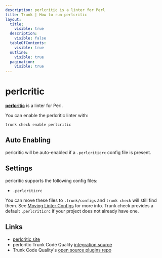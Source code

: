 ```yaml
---
description: perlcritic is a linter for Perl
title: Trunk | How to run perlcritic
layout:
  title:
    visible: true
  description:
    visible: false
  tableOfContents:
    visible: true
  outline:
    visible: true
  pagination:
    visible: true
---
```


# perlcritic

[**perlcritic**](https://metacpan.org/pod/Perl::Critic) is a linter for Perl.

You can enable the perlcritic linter with:

```shell
trunk check enable perlcritic
```

## Auto Enabling

perlcritic will be auto-enabled if a `.perlcriticrc` config file is present.

## Settings

perlcritic supports the following config files:
* `.perlcriticrc`

You can move these files to `.trunk/configs` and `trunk check` will still find them. See [Moving Linter Configs](..#moving-linter-configs) for more info.
Trunk check provides a default `.perlcriticrc` if your project does not already have one.



## Links

- [perlcritic site](https://metacpan.org/pod/Perl::Critic)
- perlcritic Trunk Code Quality [integration source](https://github.com/trunk-io/plugins/tree/main/linters/perlcritic)
- Trunk Code Quality's [open source plugins repo](https://github.com/trunk-io/plugins/tree/main)
